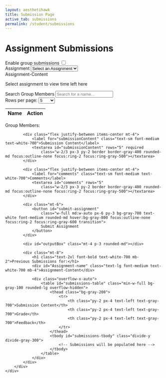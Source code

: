 ```yaml
---
layout: aesthetihawk
title: Submission Page
active_tab: submissions
permalink: /student/submissions
---
```


<div class="container mx-auto px-4 py-8 max-w-3xl">
    <div class="bg-transparent rounded-lg shadow-lg p-6 mb-6">
        <h1 class="text-3xl font-bold text-white-700 mb-6 border-b pb-2">Assignment Submissions</h1>
        <div class="mb-4 flex items-center justify-between">
        <div class="mb-4 flex items-center justify-between">
     <span class="text-sm font-medium text-white">Enable group submissions</span>
    <label class="inline-flex items-center cursor-pointer">
        <input type="checkbox" id="myToggle" class="sr-only peer">
        <div class="relative w-11 h-6 bg-gray-300 peer-focus:outline-none peer-focus:ring-2 peer-focus:ring-gray-400 rounded-full peer peer-checked:bg-gray-600">
        <div class="absolute top-[2px] left-[2px] h-5 w-5 rounded-full bg-white border border-gray-500 transition-transform duration-300 transform peer-checked:translate-x-5"></div>
        </div>
    </label>
    </div>
        <div class="space-y-4">
            <div class="flex justify-between items-center">
                <label for="assignment-select" class="text-sm font-medium text-white-700">Assignment</label>
                <select id="assignment-select" class="w-2/3 px-3 py-2 border border-gray-400 rounded-md focus:outline-none focus:ring-2 focus:ring-gray-500">
                    <option value="" disabled selected>Select an Assignment</option>
                </select>
            </div>
            <div id="Assignment-Content" class="p-4 bg-gray-100 rounded-md mb-4 border-l-4 border-gray-500 text-gray-800">
                Assignment-Content
            </div>
            <div id="timer-container" class="p-3 rounded-md border border-gray-400">
                <p id="time-left" class="font-bold text-gray-700">Select assignment to view time left here</p>
            </div>
            <div id="Group Submit" class="hidden space-y-4 mt-6 p-4 rounded-md border border-gray-400">
                <div class="flex justify-between items-center">
                    <label for="searchBar" class="text-sm font-medium text-white-700">Search Group Members</label>
                    <input type="text" id="searchBar" placeholder="Search for a name..." onkeyup="filterNames()"
                        class="w-2/3 px-3 py-2 border border-gray-400 rounded-md focus:outline-none focus:ring-2 focus:ring-gray-500">
                </div>
                <div class="flex items-center">
                    <label for="rowsPerPage" class="text-sm font-medium text-white-700 mr-2">Rows per page:</label>
                    <select id="rowsPerPage" onchange="changeRowsPerPage()"
                        class="px-2 py-1 border border-gray-400 rounded-md focus:outline-none focus:ring-2 focus:ring-gray-500">
                        <option value="5">5</option>
                        <option value="10">10</option>
                        <option value="25">25</option>
                        <option value="50">50</option>
                        <option value="100">100</option>
                        <option value="200">200</option>
                        <option value="1000">1000</option>
                        <option value="2000">2000</option>
                    </select>
                </div>
                <div class="overflow-x-auto">
                    <table class="min-w-full bg-gray-100 rounded-lg overflow-hidden">
                        <thead class="bg-gray-200">
                            <tr>
                                <th class="py-2 px-4 text-left text-gray-700">Name</th>
                                <th class="py-2 px-4 text-left text-gray-700">Action</th>
                            </tr>
                        </thead>
                        <tbody id="namesTableBody" class="divide-y divide-gray-300"></tbody>
                    </table>
                </div>
                <div id="Review-Group" class="p-3 rounded-md font-medium text-white-700 border border-gray-400">
                    Group Members:
                </div>
            </div>

            <div class="flex justify-between items-center mt-4">
                <label for="submissionContent" class="text-sm font-medium text-white-700">Submission Content</label>
                <textarea id="submissionContent" rows="5" required
                    class="w-2/3 px-3 py-2 border border-gray-400 rounded-md focus:outline-none focus:ring-2 focus:ring-gray-500"></textarea>
            </div>

            <div class="flex justify-between items-center mt-4">
                <label for="comments" class="text-sm font-medium text-white-700">Comments</label>
                <textarea id="comments" rows="5"
                    class="w-2/3 px-3 py-2 border border-gray-400 rounded-md focus:outline-none focus:ring-2 focus:ring-gray-500"></textarea>
            </div>

            <div class="mt-6">
                <button id="submit-assignment"
                    class="w-full md:w-auto px-6 py-3 bg-gray-700 text-white font-medium rounded-md hover:bg-gray-800 focus:outline-none focus:ring-2 focus:ring-gray-600 transition">
                    Submit Assignment
                </button>
            </div>

            <div id="outputBox" class="mt-4 p-3 rounded-md"></div>

            <div class="mt-8">
                <h1 class="text-2xl font-bold text-white-700 mb-2">Previous Submissions for:</h1>
                <div id="Assignment-name" class="text-lg font-medium text-white-700 mb-4">Assignment-Content</div>

                <div class="overflow-x-auto">
                    <table id="submissions-table" class="min-w-full bg-gray-100 rounded-lg overflow-hidden">
                        <thead class="bg-gray-200">
                            <tr>
                                <th class="py-2 px-4 text-left text-gray-700">Submission Content</th>
                                <th class="py-2 px-4 text-left text-gray-700">Grade</th>
                                <th class="py-2 px-4 text-left text-gray-700">Feedback</th>
                            </tr>
                        </thead>
                        <tbody id="submissions-tbody" class="divide-y divide-gray-300">
                            <!-- Submissions will be populated here -->
                        </tbody>
                    </table>
                </div>
            </div>
        </div>
    </div>
</div>
<script type="module">
    import { javaURI, fetchOptions } from '{{site.baseurl}}/assets/js/api/config.js';
    let selectedTask = "";
    let tasks = "";
    let assignmentIds = [];
    let submissions = [];
    let assignIndex = 0;
    let assignments;
    let userId = -1;
    let StuName;
    let Student;
    let people = [], filteredPeople = [], listofpeople = new Set(), currentPage = 1, rowsPerPage = 5, totalPages = 1;
    let listofpeopleIds = new Set();

    document.getElementById("submit-assignment").addEventListener("click", Submit);
    document.getElementById("myToggle").addEventListener("change", function () {
        if (this.checked) {
            console.log("Toggle is ON");
            document.getElementById("Group Submit").style.display = "block";
        } else {
            console.log("Toggle is OFF");
            document.getElementById("Group Submit").style.display = "none";
        }
    });
    function disableGroupSubmit() {
        document.getElementById("Group Submit").style.display = "none";
    }
    function Submit() {
        let urllink_submit = javaURI + "/api/submissions/submit/";
        const submissionContent = document.getElementById('submissionContent').value;
        const comment = document.getElementById('comments').value;
        getUserId();
        if (userId == -1) {
            alert("Please login first");
            return;
        }
        const studentId = userId;
        const assigmentId = assignments[assignIndex - 1].id;
        urllink_submit += assigmentId.toString();
        let isLate = false;
        const now = new Date();
        const deadlineDate = new Date(assignments[assignIndex - 1].dueDate);
        console.log(now);
        console.log(deadlineDate);
        console.log(deadlineDate - now);

        console.log(listofpeopleIds);
        const formData = new FormData();
        formData.append('studentId', studentId);
        formData.append('content', submissionContent);
        formData.append('comment', comment);
        formData.append('isLate', deadlineDate - now < 0);

        console.log(Array.from(listofpeopleIds));
        const submissionData = {
            assignmentId: assigmentId,
            studentIds: Array.from(listofpeopleIds),
            content: submissionContent,
            comment: comment,
            isLate: deadlineDate - now < 0
        };
        console.log(JSON.stringify(submissionData));

        fetch(urllink_submit, {
            ...fetchOptions,
            method: "POST",
            body: JSON.stringify(submissionData)
        })
            .then(response => {
                const outputBox = document.getElementById('outputBox');
                if (response.ok) {
                    outputBox.innerText = 'Successful Submission! ';
                    outputBox.className = 'mt-4 p-3 rounded-md bg-green-100 text-green-800 border border-green-200';
                    fetchSubmissions();
                    return response.json();
                } else {
                    outputBox.innerText = 'Failed Submission! ';
                    outputBox.className = 'mt-4 p-3 rounded-md bg-red-100 text-red-800 border border-red-200';
                    throw new Error('Failed to submit data: ' + response.statusText);
                }

            })
            .then(result => {
                console.log('Submission successful:', result);
            })
            .catch(error => {
                console.error('Error:', error);
            });
    }

    async function fetchAssignments() {
        try {
            const response = await fetch(javaURI + "/api/assignments/debug", fetchOptions);
            assignments = await response.json();
            populateAssignmentDropdown(assignments);
        } catch (error) {
            console.error('Error fetching tasks:', error);
        }
    }

    function populateAssignmentDropdown(Assignments) {
        const assignmentSelect = document.getElementById('assignment-select');
        Assignments.forEach(assignment => {
            const option = document.createElement('option');
            option.value = assignment.name;
            option.textContent = assignment.name;
            assignmentSelect.appendChild(option);
            assignmentIds.push(assignment.id);
        });
    }

    document.getElementById("assignment-select").addEventListener("change", function () {
        selectedTask = this.value;
        assignIndex = this.selectedIndex;
        document.getElementById("Assignment-Content").innerText = assignments[assignIndex - 1].description;
        console.log(assignments[assignIndex - 1].dueDate);
        console.log(calculateTimeLeft(assignments[assignIndex - 1].dueDate));
        console.log(assignments[assignIndex - 1].timestamp);
        document.getElementById("Assignment-name").innerText = this.value;
        fetchSubmissions();
    });

    function calculateTimeLeft(deadline) {
        const now = new Date();
        const deadlineDate = new Date(deadline);
        const diff = deadlineDate - now;

        if (diff > 0) {
            const days = Math.floor(diff / (1000 * 60 * 60 * 24));
            const hours = Math.floor((diff % (1000 * 60 * 60 * 24)) / (1000 * 60 * 60));
            const minutes = Math.floor((diff % (1000 * 60 * 60)) / (1000 * 60));

            const totalTime = deadlineDate - new Date(deadline);
            const timeLeft = deadlineDate - now;
            const percentageLeft = (timeLeft / totalTime) * 100;
            updateTimeText(days, hours, minutes);

            return `${days}d ${hours}h ${minutes}m left`;
        } else {
            updateTimeText(-0.5, -0.5, -0.5);
            return "Deadline Passed";
        }
    }

    function updateTimeText(days, hours, minutes) {
        const timeLeftElement = document.getElementById('time-left');
        let message = '';
        let color = '';
        let shouldShake = false;
        if (days > 3) {
            message = `Time Left: ${days}d ${hours}h ${minutes}m`;
            color = 'green';
            timeLeftElement.className = 'font-medium text-green-600';
        } else if (days <= 3 && days > 0) {
            message = `Time Left: ${days}d ${hours}h ${minutes}m (Hurry up!)`;
            color = 'orange';
            timeLeftElement.className = 'font-medium text-orange-600';
        } else if (days <= 0 && (hours > 0 || minutes > 0)) {
            message = `Time Left: ${hours}h ${minutes}m (Almost due!)`;
            color = 'red';
            timeLeftElement.className = 'font-medium text-red-600 animate-pulse';
            shouldShake = true;
        } else {
            message = 'Deadline Passed';
            color = 'red';
            timeLeftElement.className = 'font-medium text-red-600 animate-pulse';
            shouldShake = true;
        }

        timeLeftElement.textContent = message;
    }

    async function getUserId() {
        const url_persons = `${javaURI}/api/person/get`;
        await fetch(url_persons, fetchOptions)
            .then(response => {
                if (!response.ok) {
                    throw new Error(`Spring server response: ${response.status}`);
                }
                return response.json();
            })
            .then(data => {
                userId = data.id;
                console.log("here", data);
                StuName = data.name;
                let info = data.name + "," + String(data.id);
                console.log(info);
                addName(info);

            })
            .catch(error => {
                console.error("Java Database Error:", error);
            });
    }

    async function fetchSubmissions() {
        const urllink = javaURI + "/api/submissions/getSubmissions";
        const urllink2 = javaURI + "/assignment/" + assignIndex.toString();
        const theUserId = await getUserId();
        console.log("here");
        try {
            const response = await fetch(`${urllink}/${userId}`, fetchOptions);
            const Submissions = await response.json();
            console.log("bruh");
            console.log(JSON.stringify(Submissions) + "------");
            populateSubmissionsTable(JSON.stringify(Submissions));
        } catch (error) {
            console.log("this is so skibbidi");
            console.error('Error fetching submissions:', error);
        }
    }

    function populateSubmissionsTable(submissionsJson) {
        const submissions = JSON.parse(submissionsJson);
        const tableBody = document.getElementById('submissions-tbody');
        tableBody.innerHTML = '';

        submissions.forEach(submission => {
            const row = document.createElement('tr');
            row.className = "hover:bg-indigo-50";
            console.log(submission.assignment?.id + " " + assignIndex + "$$$$$");
            if (submission.assignment?.id == assignIndex) {
                console.log("SKIBBBB");
                const contentCell = document.createElement('td');
                contentCell.textContent = submission.content || 'N/A';
                contentCell.className = 'py-2 px-4 text-gray-700';
                row.appendChild(contentCell);

                const gradeCell = document.createElement('td');
                gradeCell.textContent = submission.grade || 'Ungraded';
                gradeCell.className = 'py-2 px-4 font-medium';
                if (submission.grade) {
                    gradeCell.classList.add('text-green-600');
                } else {
                    gradeCell.classList.add('text-gray-500');
                }
                row.appendChild(gradeCell);
                console.log(submission.grade);

                const feedbackCell = document.createElement('td');
                feedbackCell.textContent = submission.feedback || 'No feedback yet';
                feedbackCell.className = 'py-2 px-4 italic text-gray-600';
                row.appendChild(feedbackCell);

                tableBody.appendChild(row);
            }
        });
    }
    
    window.filterNames = function filterNames() {
        const searchTerm = document.getElementById("searchBar").value.toLowerCase();
        filteredPeople = people.filter(person => person.name.toLowerCase().includes(searchTerm));
        totalPages = Math.ceil(filteredPeople.length / rowsPerPage);
        currentPage = 1; // Reset to first page after filtering
        populateTable(filteredPeople.slice(0, rowsPerPage));
    };

    window.addName = function (info) {
        console.log(info.split(","));
        info = info.split(",");
        console.log("Added name:", info[0]);
        listofpeople.add(info[0]);
        listofpeopleIds.add(Number(info[1]));
        console.log(listofpeople);
        const reviewGroup = document.getElementById('Review-Group');
        reviewGroup.textContent = "Group Members: " + Array.from(listofpeople).join(", ");
        console.log(listofpeopleIds);
    };

    async function fetchAllStudents() {
        try {
            const response = await fetch(javaURI + "/api/people", fetchOptions);
            if (!response.ok) throw new Error(`Error: ${response.status}`);
            people = await response.json();
            filteredPeople = people;
            totalPages = Math.ceil(people.length / rowsPerPage);
            populateTable(people.slice(0, rowsPerPage));
        } catch (error) {
            console.error("Error fetching names:", error);
        }
    }

    window.changeRowsPerPage = function changeRowsPerPage() {
        rowsPerPage = parseInt(document.getElementById("rowsPerPage").value);
        currentPage = 1;
        totalPages = Math.ceil(filteredPeople.length / rowsPerPage);
        const startIdx = 0;
        const endIdx = rowsPerPage;
        populateTable(filteredPeople.slice(startIdx, endIdx));
    };

    window.updatePageInfo = function updatePageInfo() {
        const pageInfo = document.getElementById("pageInfo");
        if (pageInfo) {
            pageInfo.textContent = `Page ${currentPage} of ${totalPages}`;
            document.getElementById("prevPage").disabled = currentPage === 1;
            document.getElementById("nextPage").disabled = currentPage === totalPages;
        }
    };

    function populateTable(names) {
        const tableBody = document.getElementById("namesTableBody");
        tableBody.innerHTML = "";
        names.forEach(name => {
            const row = document.createElement("tr");
            row.className = "hover:bg-indigo-50";
            let info = [name.name, name.id];

            const nameCell = document.createElement("td");
            nameCell.className = "py-2 px-4 text-gray-700";
            nameCell.textContent = name.name;
            row.appendChild(nameCell);

            const actionCell = document.createElement("td");
            actionCell.className = "py-2 px-4";
            
            const addButton = document.createElement("button");
            addButton.className = "px-3 py-1 bg-indigo-500 text-gray rounded hover:bg-indigo-600 focus:outline-none focus:ring-2 focus:ring-indigo-500 transition";
            addButton.textContent = "Add";
            addButton.onclick = function() { addName(`${name.name},${name.id}`); };
            
            actionCell.appendChild(addButton);
            row.appendChild(actionCell);
            
            tableBody.appendChild(row);
        });
        updatePageInfo();
    }

    fetchAllStudents();
    disableGroupSubmit();
    document.addEventListener("DOMContentLoaded", async () => {
        await getUserId();
        await fetchSubmissions();
        await fetchAssignments();
    });
</script>
